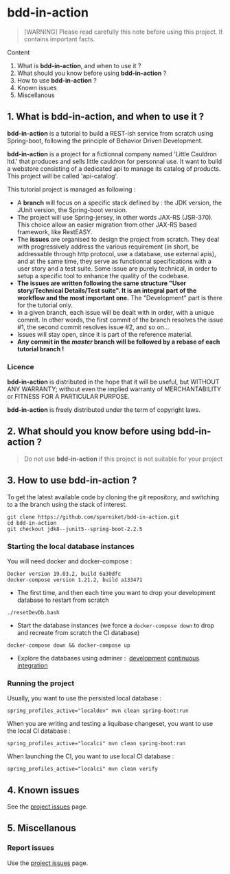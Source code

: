 # bdd-in-action

> [WARNING] Please read carefully this note before using this project. It contains important facts.

Content

1. What is **bdd-in-action**, and when to use it ?
2. What should you know before using **bdd-in-action** ?
3. How to use **bdd-in-action** ?
4. Known issues
5. Miscellanous

## 1. What is **bdd-in-action**, and when to use it ?

**bdd-in-action** is a tutorial to build a REST-ish service from scratch using Spring-boot, following the principle of Behavior Driven Development.

**bdd-in-action** is a project for a fictionnal company named 'Little Cauldron ltd.' that produces and sells little cauldron for personnal use. It want to build a webstore consisting of a dedicated api to manage its catalog of products. This project will be called 'api-catalog'.

This tutorial project is managed as following :

* A **branch** will focus on a specific stack defined by : the JDK version, the JUnit version, the Spring-boot version.
* The project will use Spring-jersey, in other words JAX-RS (JSR-370). This choice allow an easier migration from other JAX-RS based framework, like RestEASY.
* The **issues** are organised to design the project from scratch. They deal with progressively address the various requirement (in short, be addressable through http protocol, use a database, use external apis), and at the same time, they serve as functionnal specifications with a user story and a test suite. Some issue are purely technical, in order to setup a specific tool to enhance the quality of the codebase.
* **The issues are written following the same structure "User story/Technical Details/Test suite". It is an integral part of the workflow and the most important one.** The "Development" part is there for the tutorial only.
* In a given branch, each issue will be dealt with in order, with a unique commit. In other words, the first commit of the branch resolves the issue #1, the second commit resolves issue #2, and so on...
* Issues will stay open, since it is part of the reference material.
* **Any commit in the _master_ branch will be followed by a rebase of each tutorial branch !**

### Licence

**bdd-in-action** is distributed in the hope that it will be useful, but WITHOUT ANY WARRANTY; without
 even the implied warranty of MERCHANTABILITY or FITNESS FOR A PARTICULAR PURPOSE.

**bdd-in-action** is freely distributed under the term of copyright laws.

## 2. What should you know before using **bdd-in-action** ?

> Do not use **bdd-in-action** if this project is not suitable for your project

## 3. How to use **bdd-in-action** ?

To get the latest available code by cloning the git repository, and switching to a the branch using the stack of interest.

	git clone https://github.com/sporniket/bdd-in-action.git
	cd bdd-in-action
	git checkout jdk8--junit5--spring-boot-2.2.5

### Starting the local database instances

You will need docker and docker-compose :

```
Docker version 19.03.2, build 6a30dfc
docker-compose version 1.21.2, build a133471
```

* The first time, and then each time you want to drop your development database to restart from scratch

```
./resetDevDb.bash
```

* Start the database instances (we force a `docker-compose down` to drop and recreate from scratch the CI database)

```
docker-compose down && docker-compose up
```

* Explore the databases using adminer : 
[development](http://localhost:50080/?pgsql=db-dev&username=lcaadmin&db=postgres&ns=lca&auth[driver]=pgsql)
[continuous integration](http://localhost:50080/?pgsql=db-ci&username=lcaadmin&db=postgres&ns=lca&auth[driver]=pgsql)

### Running the project

Usually, you want to use the persisted local database :

```
spring_profiles_active="localdev" mvn clean spring-boot:run
```

When you are writing and testing a liquibase changeset, you want to use the local CI database :

```
spring_profiles_active="localci" mvn clean spring-boot:run
```

When launching the CI, you want to use local CI database :

```
spring_profiles_active="localci" mvn clean verify
```


## 4. Known issues
See the [project issues](https://github.com/sporniket/bdd-in-action/issues) page.

## 5. Miscellanous

### Report issues
Use the [project issues](https://github.com/sporniket/bdd-in-action/issues) page.
